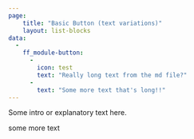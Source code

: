 ```yaml
---
page:
    title: "Basic Button (text variations)"
    layout: list-blocks
data: 
  - 
    ff_module-button: 
      - 
        icon: test
        text: "Really long text from the md file?"
      - 
        text: "Some more text that's long!!"
---
```

Some intro or explanatory text here.

some more text
